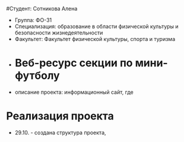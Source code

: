 #Студент: Сотникова Алена
- Группа: ФО-31
- Специализация: образование в области физической культуры и безопасности жизнедеятельности
- Факультет: Факультет физической культуры, спорта и туризма
- # Веб-ресурс секции по мини-футболу
- описание проекта: информационный сайт, где 
# Реализация проекта
- 29.10. - создана структура проекта, 